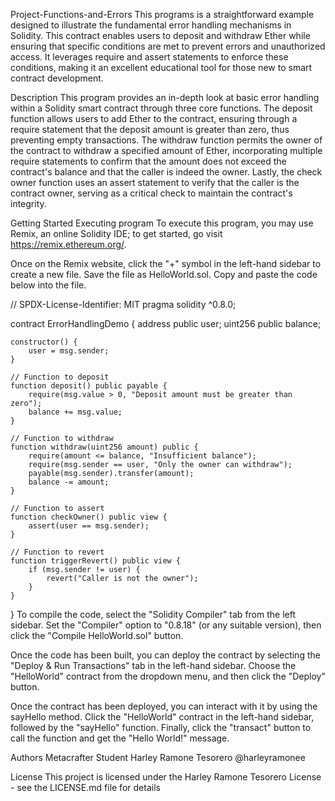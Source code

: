 Project-Functions-and-Errors
This programs is a straightforward example designed to illustrate the fundamental error handling mechanisms in Solidity. This contract enables users to deposit and withdraw Ether while ensuring that specific conditions are met to prevent errors and unauthorized access. It leverages require and assert statements to enforce these conditions, making it an excellent educational tool for those new to smart contract development.

Description
This program provides an in-depth look at basic error handling within a Solidity smart contract through three core functions. The deposit function allows users to add Ether to the contract, ensuring through a require statement that the deposit amount is greater than zero, thus preventing empty transactions. The withdraw function permits the owner of the contract to withdraw a specified amount of Ether, incorporating multiple require statements to confirm that the amount does not exceed the contract's balance and that the caller is indeed the owner. Lastly, the check owner function uses an assert statement to verify that the caller is the contract owner, serving as a critical check to maintain the contract's integrity.

Getting Started
Executing program
To execute this program, you may use Remix, an online Solidity IDE; to get started, go visit https://remix.ethereum.org/.

Once on the Remix website, click the "+" symbol in the left-hand sidebar to create a new file. Save the file as HelloWorld.sol. Copy and paste the code below into the file.

// SPDX-License-Identifier: MIT
pragma solidity ^0.8.0;

contract ErrorHandlingDemo {
    address public user;
    uint256 public balance;

    constructor() {
        user = msg.sender;
    }

    // Function to deposit 
    function deposit() public payable {
        require(msg.value > 0, "Deposit amount must be greater than zero");
        balance += msg.value;
    }

    // Function to withdraw 
    function withdraw(uint256 amount) public {
        require(amount <= balance, "Insufficient balance");
        require(msg.sender == user, "Only the owner can withdraw");
        payable(msg.sender).transfer(amount);
        balance -= amount;
    }

    // Function to assert
    function checkOwner() public view {
        assert(user == msg.sender);
    }

    // Function to revert
    function triggerRevert() public view {
        if (msg.sender != user) {
            revert("Caller is not the owner");
        }
    }
}
To compile the code, select the "Solidity Compiler" tab from the left sidebar. Set the "Compiler" option to "0.8.18" (or any suitable version), then click the "Compile HelloWorld.sol" button.

Once the code has been built, you can deploy the contract by selecting the "Deploy & Run Transactions" tab in the left-hand sidebar. Choose the "HelloWorld" contract from the dropdown menu, and then click the "Deploy" button.

Once the contract has been deployed, you can interact with it by using the sayHello method. Click the "HelloWorld" contract in the left-hand sidebar, followed by the "sayHello" function. Finally, click the "transact" button to call the function and get the "Hello World!" message.

Authors
Metacrafter Student Harley Ramone Tesorero @harleyramonee

License
This project is licensed under the Harley Ramone Tesorero License - see the LICENSE.md file for details
